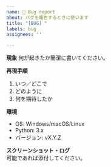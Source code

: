 ```yaml
---
name: 🐛 Bug report
about: バグを報告するときに使います
title: "[BUG] "
labels: bug
assignees: ''

---
```


**現象**
何が起きたか簡潔に書いてください。

**再現手順**
1. いつ／どこで  
2. どのように  
3. 何を期待したか

**環境**
- OS: Windows/macOS/Linux
- Python: 3.x
- バージョン: vX.Y.Z

**スクリーンショット・ログ**  
可能であれば添付してください。
